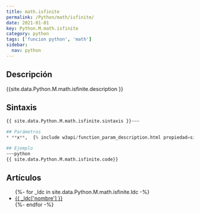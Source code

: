 ```yaml
---
title: math.isfinite
permalink: /Python/math/isfinite/
date: 2021-01-01
key: Python.M.math.isfinite
category: python
tags: ['funcion python', 'math']
sidebar: 
  nav: python
---
```


## Descripción
{{site.data.Python.M.math.isfinite.description }}

## Sintaxis
~~~python
{{ site.data.Python.M.math.isfinite.sintaxis }}~~~

## Parámetros
* **x**,  {% include w3api/function_param_description.html propiedad=site.data.Python.M.math.isfinite valor="x" %}

## Ejemplo
~~~python
{{ site.data.Python.M.math.isfinite.code}}
~~~

## Artículos
<ul>
{%- for _ldc in site.data.Python.M.math.isfinite.ldc -%}
   <li>
       <a href="{{_ldc['url'] }}">{{ _ldc['nombre'] }}</a>
   </li>
{%- endfor -%}
</ul>
